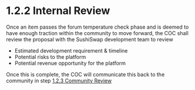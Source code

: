 # 1.2.2 Internal Review

Once an item passes the forum temperature check phase and is deemed to have enough traction within the community to move forward, the COC shall review the proposal with the SushiSwap development team to review

* Estimated development requirement & timeline
* Potential risks to the platform
* Potential revenue opportunity for the platform

Once this is complete, the COC will communicate this back to the community in step [1.2.3 Community Review](1.2.3-community-review.md)
